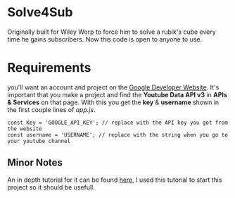 # Solve4Sub
Originally built for Wiley Worp to force him to solve a rubik's cube every time he gains subscribers. Now this code is open to anyone to use.
# Requirements
  you'll want an account and project on the [Google Developer Website](console.cloud.google.com).
  It's important that you make a project and find the **Youtube Data API v3** in **APIs & Services** on that page.
  With this you get the **key** & **username** shown in the first couple lines of _app.js_.
```
const Key = 'GOOGLE_API_KEY'; // replace with the API key you got from the website
const username = 'USERNAME'; // replace with the string when you go to your youtube channel
```
## Minor Notes
An in depth tutorial for it can be found [here](https://youtu.be/Cemk32wKN_k?si=zFVBtKhU5d7XmA-j), I used this tutorial to start this project so it should be usefull.
